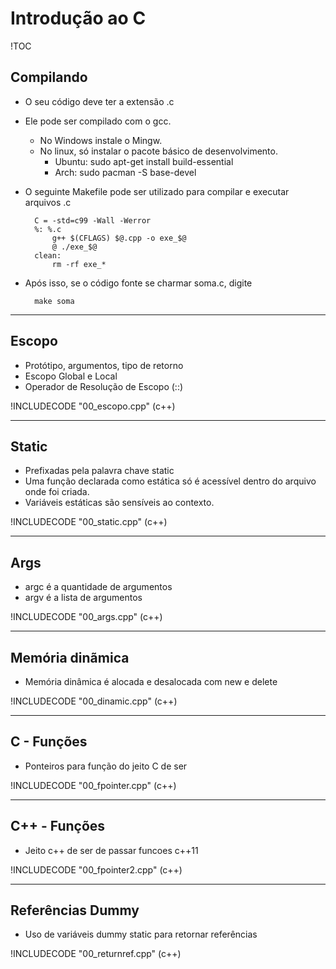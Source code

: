 # Introdução ao C

!TOC

## Compilando
- O seu código deve ter a extensão .c
- Ele pode ser compilado com o gcc. 
    - No Windows instale o Mingw.
    - No linux, só instalar o pacote básico de desenvolvimento.
        - Ubuntu: sudo apt-get install build-essential
        - Arch: sudo pacman -S base-devel
- O seguinte Makefile pode ser utilizado para compilar e executar arquivos .c

        C = -std=c99 -Wall -Werror
        %: %.c
            g++ $(CFLAGS) $@.cpp -o exe_$@
            @ ./exe_$@
        clean:
            rm -rf exe_*

- Após isso, se o código fonte se charmar soma.c, digite 

        make soma

***
## Escopo

- Protótipo, argumentos, tipo de retorno
- Escopo Global e Local
- Operador de Resolução de Escopo (::)

!INCLUDECODE "00_escopo.cpp" (c++)

***
## Static

- Prefixadas pela palavra chave static
- Uma função declarada como estática só é acessı́vel dentro do arquivo onde foi criada.
- Variáveis estáticas são sensı́veis ao contexto.

!INCLUDECODE "00_static.cpp" (c++)

***
## Args

- argc é a quantidade de argumentos
- argv é a lista de argumentos

!INCLUDECODE "00_args.cpp" (c++)

***
## Memória dinãmica

- Memória dinâmica é alocada e desalocada com new e delete

!INCLUDECODE "00_dinamic.cpp" (c++)

***
## C - Funções

- Ponteiros para função do jeito C de ser
 
!INCLUDECODE "00_fpointer.cpp" (c++)

 ***
 ## C++ - Funções

- Jeito c++ de ser de passar funcoes c++11

!INCLUDECODE "00_fpointer2.cpp" (c++)

***
## Referências Dummy

 - Uso de variáveis dummy static para retornar referências

!INCLUDECODE "00_returnref.cpp" (c++)